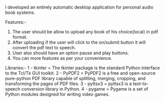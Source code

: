 I developed an entirely automatic desktop application for personal audio book systems.

Features:-
1. The user should be allow to upload any book of his choice(local) in pdf format.
2. After uploading if the user will click to the on/submit button it will convert the pdf text to
speech.
3. User also should have an option pause and play buttons.
4. You can more features as per your convenience.

Libraries:-
1 - tkinter = The tkinter package is the standard Python interface to the Tcl/Tk GUI toolkit.
2 - PyPDF2  = PyPDF2 is a free and open-source pure-python PDF library capable of splitting, merging, cropping, and transforming the pages of PDF files. 
3 - pyttsx3 = pyttsx3 is a text-to-speech conversion library in Python.
4 - pygame  = Pygame is a set of Python modules designed for writing video games.
